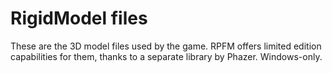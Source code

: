 # RigidModel files

These are the 3D model files used by the game. RPFM offers limited edition capabilities for them, thanks to a separate library by Phazer. Windows-only.
